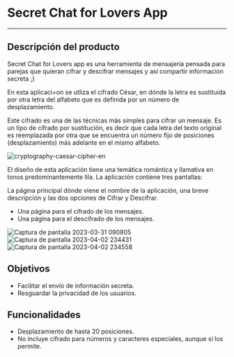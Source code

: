 # Secret Chat for Lovers App

***

## Descripción del producto

Secret Chat for Lovers app es una herramienta de mensajería pensada para parejas que quieran cifrar y descifrar mensajes y así compartir información secreta ;)

En esta aplicaci+on se utliza el cifrado César, en dónde la letra es sustituida por otra letra del alfabeto que es definida por un número de desplazamiento.

Este cifrado es una de las técnicas más simples para cifrar un mensaje. Es
un tipo de cifrado por sustitución, es decir que cada letra del texto original
es reemplazada por otra que se encuentra un número fijo de posiciones
(desplazamiento) más adelante en el mismo alfabeto.

![cryptography-caesar-cipher-en](https://user-images.githubusercontent.com/118021663/229147142-e31495ee-29c2-46eb-bcd5-52ed0d23aa81.png)

El diseño de esta aplicación tiene una temática romántica y llamativa en tonos predominantemente lila.
La aplicación contiene tres pantallas:

La página principal dónde viene el nombre de la aplicación, una breve descripción y las dos opciones de Cifrar y Descifrar.
- Una página para el cifrado de los mensajes.
- Una página para el descifrado de los mensajes.

![Captura de pantalla 2023-03-31 090805](https://user-images.githubusercontent.com/118021663/229146208-eca4f799-972f-40bf-9739-940b4c3ac1dc.png)
![Captura de pantalla 2023-04-02 234431](https://user-images.githubusercontent.com/118021663/229414075-32aed78a-cf59-47fa-bcc0-e14a43d15f1f.png)
![Captura de pantalla 2023-04-02 234558](https://user-images.githubusercontent.com/118021663/229414098-1b2577a5-44ef-4e30-bd92-44c97a5dd628.png)



## Objetivos

- Facilitar el envío de información secreta.
- Resguardar la privacidad de los usuarios.

## Funcionalidades
- Desplazamiento de hasta 20 posiciones.
- No incluye cifrado para números y caracteres especiales, aunque sí los permite.

